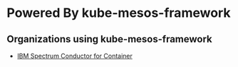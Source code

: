 # Powered By kube-mesos-framework

## Organizations using kube-mesos-framework

* [IBM Spectrum Conductor for Container](https://www.ibm.com/developerworks/community/wikis/home?lang=en#!/wiki/W1559b1be149d_43b0_881e_9783f38faaff)
